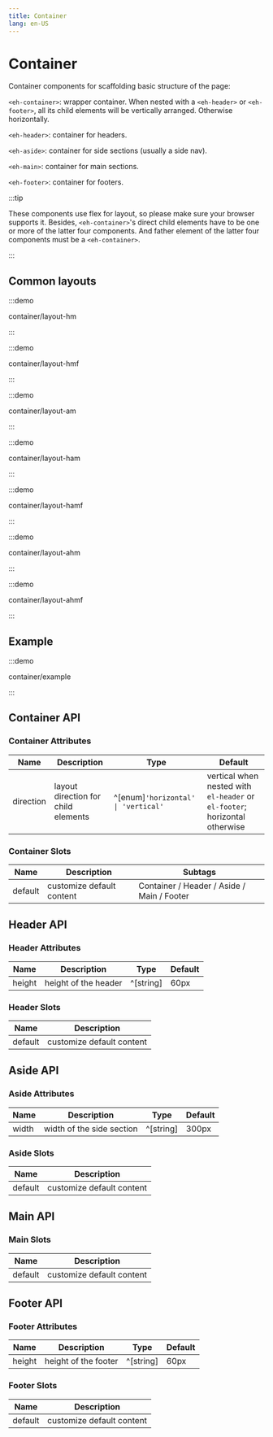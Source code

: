 ```yaml
---
title: Container
lang: en-US
---
```


# Container

Container components for scaffolding basic structure of the page:

`<eh-container>`: wrapper container. When nested with a `<eh-header>` or `<eh-footer>`, all its child elements will be vertically arranged. Otherwise horizontally.

`<eh-header>`: container for headers.

`<eh-aside>`: container for side sections (usually a side nav).

`<eh-main>`: container for main sections.

`<eh-footer>`: container for footers.

:::tip

These components use flex for layout, so please make sure your browser supports it. Besides, `<eh-container>`'s direct child elements have to be one or more of the latter four components. And father element of the latter four components must be a `<eh-container>`.

:::

## Common layouts

<style lang="scss">
@use '../../examples/container/common-layout.scss';
</style>

:::demo

container/layout-hm

:::

:::demo

container/layout-hmf

:::

:::demo

container/layout-am

:::

:::demo

container/layout-ham

:::

:::demo

container/layout-hamf

:::

:::demo

container/layout-ahm

:::

:::demo

container/layout-ahmf

:::

## Example

:::demo

container/example

:::

## Container API

### Container Attributes

| Name      | Description                         | Type                                | Default                                                                    |
| --------- | ----------------------------------- | ----------------------------------- | -------------------------------------------------------------------------- |
| direction | layout direction for child elements | ^[enum]`'horizontal' \| 'vertical'` | vertical when nested with `el-header` or `el-footer`; horizontal otherwise |

### Container Slots

| Name    | Description               | Subtags                                    |
| ------- | ------------------------- | ------------------------------------------ |
| default | customize default content | Container / Header / Aside / Main / Footer |

## Header API

### Header Attributes

| Name   | Description          | Type      | Default |
| ------ | -------------------- | --------- | ------- |
| height | height of the header | ^[string] | 60px    |

### Header Slots

| Name    | Description               |
| ------- | ------------------------- |
| default | customize default content |

## Aside API

### Aside Attributes

| Name  | Description               | Type      | Default |
| ----- | ------------------------- | --------- | ------- |
| width | width of the side section | ^[string] | 300px   |

### Aside Slots

| Name    | Description               |
| ------- | ------------------------- |
| default | customize default content |

## Main API

### Main Slots

| Name    | Description               |
| ------- | ------------------------- |
| default | customize default content |

## Footer API

### Footer Attributes

| Name   | Description          | Type      | Default |
| ------ | -------------------- | --------- | ------- |
| height | height of the footer | ^[string] | 60px    |

### Footer Slots

| Name    | Description               |
| ------- | ------------------------- |
| default | customize default content |
